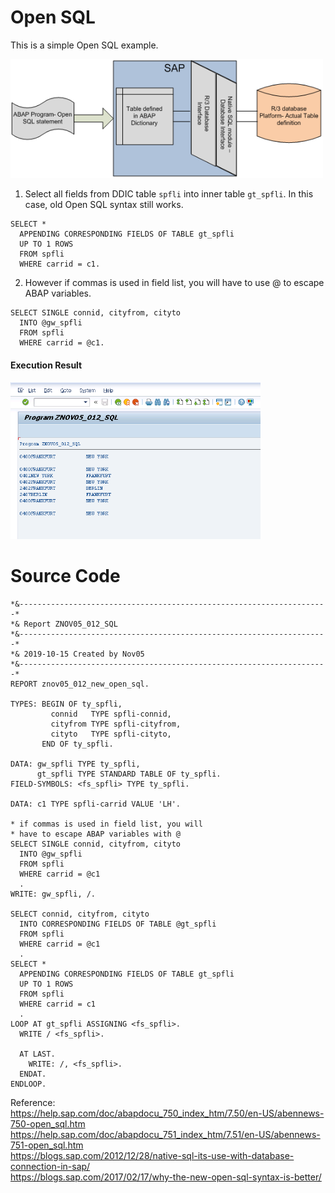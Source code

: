 ﻿# Open SQL

This is a simple Open SQL example.

<img src="https://github.com/Nov05/pictures/blob/master/ABAP%20101/database_access_through_open_sql_statement_170144.png?raw=true" width=500>  

1. Select all fields from DDIC table `spfli` into inner table `gt_spfli`. In this case, old Open SQL syntax still works.
```
SELECT *
  APPENDING CORRESPONDING FIELDS OF TABLE gt_spfli
  UP TO 1 ROWS
  FROM spfli
  WHERE carrid = c1.
```

2. However if commas is used in field list, you will have to use @ to escape ABAP variables.
```
SELECT SINGLE connid, cityfrom, cityto
  INTO @gw_spfli
  FROM spfli
  WHERE carrid = @c1.
```

#### Execution Result   

<img src="https://github.com/Nov05/pictures/blob/master/ABAP%20101/2019-10-15%2015_25_01-server.sapides.online_12299%20-%20Remote%20Desktop%20Connection.png?raw=true" width=400>  

# Source Code

```
*&---------------------------------------------------------------------*
*& Report ZNOV05_012_SQL
*&---------------------------------------------------------------------*
*& 2019-10-15 Created by Nov05
*&---------------------------------------------------------------------*
REPORT znov05_012_new_open_sql.

TYPES: BEGIN OF ty_spfli,
         connid   TYPE spfli-connid,
         cityfrom TYPE spfli-cityfrom,
         cityto   TYPE spfli-cityto,
       END OF ty_spfli.

DATA: gw_spfli TYPE ty_spfli,
      gt_spfli TYPE STANDARD TABLE OF ty_spfli.
FIELD-SYMBOLS: <fs_spfli> TYPE ty_spfli.

DATA: c1 TYPE spfli-carrid VALUE 'LH'.

* if commas is used in field list, you will
* have to escape ABAP variables with @
SELECT SINGLE connid, cityfrom, cityto
  INTO @gw_spfli
  FROM spfli
  WHERE carrid = @c1
  .
WRITE: gw_spfli, /.

SELECT connid, cityfrom, cityto
  INTO CORRESPONDING FIELDS OF TABLE @gt_spfli
  FROM spfli
  WHERE carrid = @c1
  .
SELECT *
  APPENDING CORRESPONDING FIELDS OF TABLE gt_spfli
  UP TO 1 ROWS
  FROM spfli
  WHERE carrid = c1
  .
LOOP AT gt_spfli ASSIGNING <fs_spfli>.
  WRITE / <fs_spfli>.

  AT LAST.
    WRITE: /, <fs_spfli>.
  ENDAT.
ENDLOOP.
```

Reference:      
https://help.sap.com/doc/abapdocu_750_index_htm/7.50/en-US/abennews-750-open_sql.htm    
https://help.sap.com/doc/abapdocu_751_index_htm/7.51/en-US/abennews-751-open_sql.htm   
https://blogs.sap.com/2012/12/28/native-sql-its-use-with-database-connection-in-sap/   
https://blogs.sap.com/2017/02/17/why-the-new-open-sql-syntax-is-better/    
